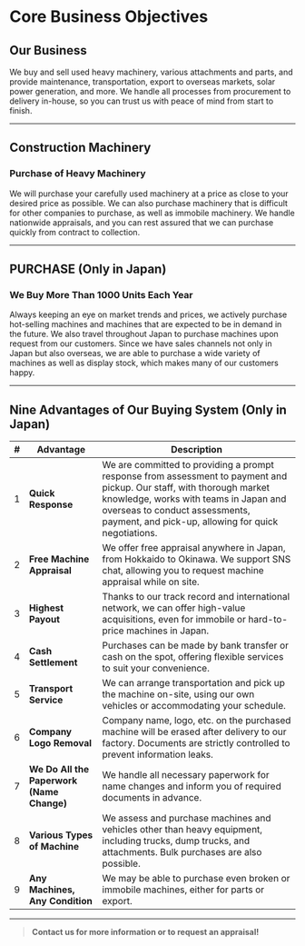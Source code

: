 # Core Business Objectives

## Our Business

We buy and sell used heavy machinery, various attachments and parts, and provide maintenance, transportation, export to overseas markets, solar power generation, and more. We handle all processes from procurement to delivery in-house, so you can trust us with peace of mind from start to finish.

---

## Construction Machinery

### Purchase of Heavy Machinery

We will purchase your carefully used machinery at a price as close to your desired price as possible. We can also purchase machinery that is difficult for other companies to purchase, as well as immobile machinery. We handle nationwide appraisals, and you can rest assured that we can purchase quickly from contract to collection.

---

## PURCHASE (Only in Japan)

### We Buy More Than 1000 Units Each Year

Always keeping an eye on market trends and prices, we actively purchase hot-selling machines and machines that are expected to be in demand in the future. We also travel throughout Japan to purchase machines upon request from our customers. Since we have sales channels not only in Japan but also overseas, we are able to purchase a wide variety of machines as well as display stock, which makes many of our customers happy.

---

## Nine Advantages of Our Buying System (Only in Japan)

| # | Advantage | Description |
|---|-----------|-------------|
| 1 | **Quick Response** | We are committed to providing a prompt response from assessment to payment and pickup. Our staff, with thorough market knowledge, works with teams in Japan and overseas to conduct assessments, payment, and pick-up, allowing for quick negotiations. |
| 2 | **Free Machine Appraisal** | We offer free appraisal anywhere in Japan, from Hokkaido to Okinawa. We support SNS chat, allowing you to request machine appraisal while on site. |
| 3 | **Highest Payout** | Thanks to our track record and international network, we can offer high-value acquisitions, even for immobile or hard-to-price machines in Japan. |
| 4 | **Cash Settlement** | Purchases can be made by bank transfer or cash on the spot, offering flexible services to suit your convenience. |
| 5 | **Transport Service** | We can arrange transportation and pick up the machine on-site, using our own vehicles or accommodating your schedule. |
| 6 | **Company Logo Removal** | Company name, logo, etc. on the purchased machine will be erased after delivery to our factory. Documents are strictly controlled to prevent information leaks. |
| 7 | **We Do All the Paperwork (Name Change)** | We handle all necessary paperwork for name changes and inform you of required documents in advance. |
| 8 | **Various Types of Machine** | We assess and purchase machines and vehicles other than heavy equipment, including trucks, dump trucks, and attachments. Bulk purchases are also possible. |
| 9 | **Any Machines, Any Condition** | We may be able to purchase even broken or immobile machines, either for parts or export. |

---

> **Contact us for more information or to request an appraisal!**
